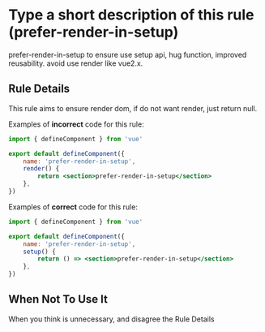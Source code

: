 # Type a short description of this rule (prefer-render-in-setup)

prefer-render-in-setup to ensure use setup api, hug function, improved reusability. avoid use render like vue2.x.

## Rule Details

This rule aims to ensure render dom, if do not want render, just return null.

Examples of **incorrect** code for this rule:

```jsx
import { defineComponent } from 'vue'

export default defineComponent({
    name: 'prefer-render-in-setup',
    render() {
        return <section>prefer-render-in-setup</section>
    },
})
```

Examples of **correct** code for this rule:

```jsx
import { defineComponent } from 'vue'

export default defineComponent({
    name: 'prefer-render-in-setup',
    setup() {
        return () => <section>prefer-render-in-setup</section>
    },
})
```

## When Not To Use It

When you think is unnecessary, and disagree the Rule Details

